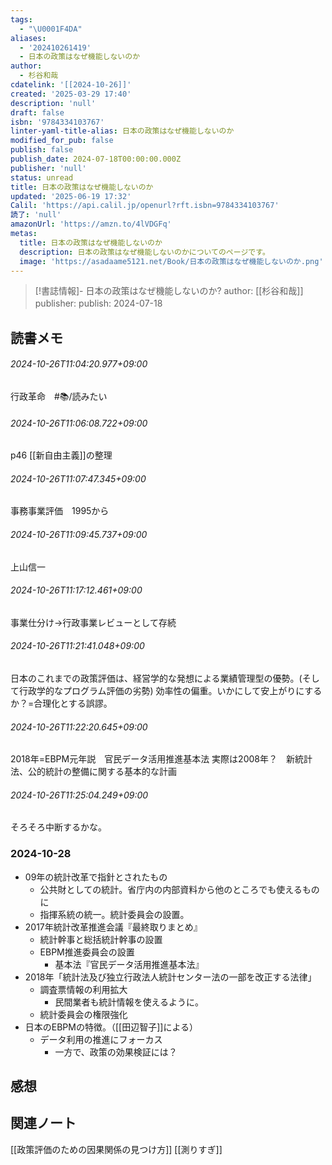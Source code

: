 ```yaml
---
tags:
  - "\U0001F4DA"
aliases:
  - '202410261419'
  - 日本の政策はなぜ機能しないのか
author:
  - 杉谷和哉
cdatelink: '[[2024-10-26]]'
created: '2025-03-29 17:40'
description: 'null'
draft: false
isbn: '9784334103767'
linter-yaml-title-alias: 日本の政策はなぜ機能しないのか
modified_for_pub: false
publish: false
publish_date: 2024-07-18T00:00:00.000Z
publisher: 'null'
status: unread
title: 日本の政策はなぜ機能しないのか
updated: '2025-06-19 17:32'
Calil: 'https://api.calil.jp/openurl?rft.isbn=9784334103767'
読了: 'null'
amazonUrl: 'https://amzn.to/4lVDGFq'
metas:
  title: 日本の政策はなぜ機能しないのか
  description: 日本の政策はなぜ機能しないのかについてのページです。
  image: 'https://asadaame5121.net/Book/日本の政策はなぜ機能しないのか.png'
---
```

> [!書誌情報]-
>  日本の政策はなぜ機能しないのか?
>  author: [[杉谷和哉]]
>  publisher: 
>  publish: 2024-07-18 
　
## 読書メモ
###### 2024-10-26T11:04:20.977+09:00

行政革命　#📚/読みたい

###### 2024-10-26T11:06:08.722+09:00

p46 [[新自由主義]]の整理

###### 2024-10-26T11:07:47.345+09:00

事務事業評価　1995から

###### 2024-10-26T11:09:45.737+09:00

上山信一

###### 2024-10-26T11:17:12.461+09:00

事業仕分け→行政事業レビューとして存続

###### 2024-10-26T11:21:41.048+09:00

日本のこれまでの政策評価は、経営学的な発想による業績管理型の優勢。(そして行政学的なプログラム評価の劣勢)
効率性の偏重。いかにして安上がりにするか？=合理化とする誤謬。

###### 2024-10-26T11:22:20.645+09:00

2018年=EBPM元年説　官民データ活用推進基本法
実際は2008年？　新統計法、公的統計の整備に関する基本的な計画
###### 2024-10-26T11:25:04.249+09:00

そろそろ中断するかな。
### 2024-10-28
- 09年の統計改革で指針とされたもの
	- 公共財としての統計。省庁内の内部資料から他のところでも使えるものに
	- 指揮系統の統一。統計委員会の設置。
- 2017年統計改革推進会議『最終取りまとめ』
	- 統計幹事と総括統計幹事の設置
	- EBPM推進委員会の設置
		- 基本法『官民データ活用推進基本法』
- 2018年「統計法及び独立行政法人統計センター法の一部を改正する法律」
	- 調査票情報の利用拡大
		- 民間業者も統計情報を使えるように。
	- 統計委員会の権限強化
- 日本のEBPMの特徴。（[[田辺智子]]による）
	- データ利用の推進にフォーカス
		- 一方で、政策の効果検証には？

## 感想
## 関連ノート

[[政策評価のための因果関係の見つけ方]]
[[測りすぎ]]
